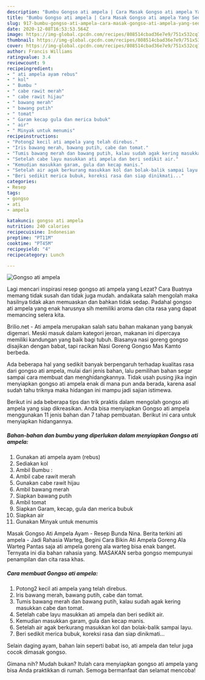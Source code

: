 ```yaml
---
description: "Bumbu Gongso ati ampela | Cara Masak Gongso ati ampela Yang Sedap"
title: "Bumbu Gongso ati ampela | Cara Masak Gongso ati ampela Yang Sedap"
slug: 917-bumbu-gongso-ati-ampela-cara-masak-gongso-ati-ampela-yang-sedap
date: 2020-12-08T16:53:53.564Z
image: https://img-global.cpcdn.com/recipes/808514cbad36e7e9/751x532cq70/gongso-ati-ampela-foto-resep-utama.jpg
thumbnail: https://img-global.cpcdn.com/recipes/808514cbad36e7e9/751x532cq70/gongso-ati-ampela-foto-resep-utama.jpg
cover: https://img-global.cpcdn.com/recipes/808514cbad36e7e9/751x532cq70/gongso-ati-ampela-foto-resep-utama.jpg
author: Francis Williams
ratingvalue: 3.4
reviewcount: 9
recipeingredient:
- " ati ampela ayam rebus"
- " kol"
- " Bumbu "
- " cabe rawit merah"
- " cabe rawit hijau"
- " bawang merah"
- " bawang putih"
- " tomat"
- " Garam kecap gula dan merica bubuk"
- " air"
- " Minyak untuk menumis"
recipeinstructions:
- "Potong2 kecil ati ampela yang telah direbus."
- "Iris bawang merah, bawang putih, cabe dan tomat."
- "Tumis bawang merah dan bawang putih, kalau sudah agak kering masukkan cabe dan tomat."
- "Setelah cabe layu masukkan ati ampela dan beri sedikit air."
- "Kemudian masukkan garam, gula dan kecap manis."
- "Setelah air agak berkurang masukkan kol dan bolak-balik sampai layu."
- "Beri sedikit merica bubuk, koreksi rasa dan siap dinikmati..."
categories:
- Resep
tags:
- gongso
- ati
- ampela

katakunci: gongso ati ampela 
nutrition: 240 calories
recipecuisine: Indonesian
preptime: "PT11M"
cooktime: "PT45M"
recipeyield: "4"
recipecategory: Lunch

---
```



![Gongso ati ampela](https://img-global.cpcdn.com/recipes/808514cbad36e7e9/751x532cq70/gongso-ati-ampela-foto-resep-utama.jpg)

Lagi mencari inspirasi resep gongso ati ampela yang Lezat? Cara Buatnya memang tidak susah dan tidak juga mudah. andaikata salah mengolah maka hasilnya tidak akan memuaskan dan bahkan tidak sedap. Padahal gongso ati ampela yang enak harusnya sih memiliki aroma dan cita rasa yang dapat memancing selera kita.

Brilio.net - Ati ampela merupakan salah satu bahan makanan yang banyak digemari. Meski masuk dalam kategori jeroan, makanan ini dipercaya memiliki kandungan yang baik bagi tubuh. Biasanya nasi goreng gongso disajikan dengan babat, tapi racikan Nasi Goreng Gongso Mas Kamto berbeda.

Ada beberapa hal yang sedikit banyak berpengaruh terhadap kualitas rasa dari gongso ati ampela, mulai dari jenis bahan, lalu pemilihan bahan segar sampai cara membuat dan menghidangkannya. Tidak usah pusing jika ingin menyiapkan gongso ati ampela enak di mana pun anda berada, karena asal sudah tahu triknya maka hidangan ini mampu jadi sajian istimewa.


Berikut ini ada beberapa tips dan trik praktis dalam mengolah gongso ati ampela yang siap dikreasikan. Anda bisa menyiapkan Gongso ati ampela menggunakan 11 jenis bahan dan 7 tahap pembuatan. Berikut ini cara untuk menyiapkan hidangannya.

<!--inarticleads1-->

##### Bahan-bahan dan bumbu yang diperlukan dalam menyiapkan Gongso ati ampela:

1. Gunakan  ati ampela ayam (rebus)
1. Sediakan  kol
1. Ambil  Bumbu :
1. Ambil  cabe rawit merah
1. Gunakan  cabe rawit hijau
1. Ambil  bawang merah
1. Siapkan  bawang putih
1. Ambil  tomat
1. Siapkan  Garam, kecap, gula dan merica bubuk
1. Siapkan  air
1. Gunakan  Minyak untuk menumis


Masak Gongso Ati Ampela Ayam - Resep Bunda Nina. Berita terkini ati ampela - Jadi Rahasia Warteg, Begini Cara Bikin Ati Ampela Goreng Ala Warteg Pantas saja ati ampela goreng ala warteg bisa enak banget. Ternyata ini dia bahan rahasia yang. MASAKAN serba gongso mempunyai penampilan dan cita rasa khas. 

<!--inarticleads2-->

##### Cara membuat Gongso ati ampela:

1. Potong2 kecil ati ampela yang telah direbus.
1. Iris bawang merah, bawang putih, cabe dan tomat.
1. Tumis bawang merah dan bawang putih, kalau sudah agak kering masukkan cabe dan tomat.
1. Setelah cabe layu masukkan ati ampela dan beri sedikit air.
1. Kemudian masukkan garam, gula dan kecap manis.
1. Setelah air agak berkurang masukkan kol dan bolak-balik sampai layu.
1. Beri sedikit merica bubuk, koreksi rasa dan siap dinikmati...


Selain daging ayam, bahan lain seperti babat iso, ati ampela dan telur juga cocok dimasak gongso. 

Gimana nih? Mudah bukan? Itulah cara menyiapkan gongso ati ampela yang bisa Anda praktikkan di rumah. Semoga bermanfaat dan selamat mencoba!
